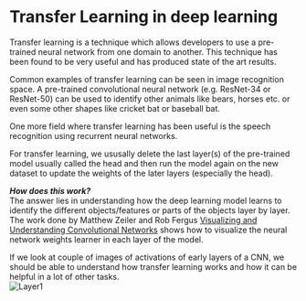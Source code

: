 # Transfer Learning in deep learning

Transfer learning is a technique which allows developers to use a pre-trained neural network from one domain to another. This technique has
been found to be very useful and has produced state of the art results.

Common examples of transfer learning can be seen in image recognition space. A pre-trained convolutional neural network (e.g. ResNet-34 or ResNet-50)
can be used to identify other animals like bears, horses etc. or even some other shapes like cricket bat or baseball bat.

One more field where transfer learning has been useful is the speech recognition using recurrent neural networks.

For transfer learning, we ususally delete the last layer(s) of the pre-trained model usually called the head and then run the model again on the new dataset
to update the weights of the later layers (especially the head).

**_How does this work?_**  
The answer lies in understanding how the deep learning model learns to identify the different objects/features or parts of the objects layer by layer.  
The work done by Matthew Zeiler and Rob Fergus [Visualizing and Understanding Convolutional Networks](https://arxiv.org/pdf/1311.2901.pdf) shows how to visualize the neural network weights learner in each layer of the model. 

If we look at couple of images of activations of early layers of a CNN, we should be able to understand how transfer learning works and how it can be helpful in a lot of other tasks.  
![Layer1](blob/master/images/layer1.png "Activations of early layers of a CNN by Matthew D. Zeiler and Rob Fergus")

